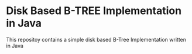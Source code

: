 # Disk Based B-TREE Implementation in Java 

This repositoy contains a simple disk based B-Tree Implementation written in Java
